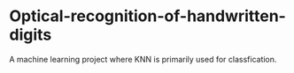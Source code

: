 # Optical-recognition-of-handwritten-digits

A machine learning project where KNN is primarily used for classfication.

